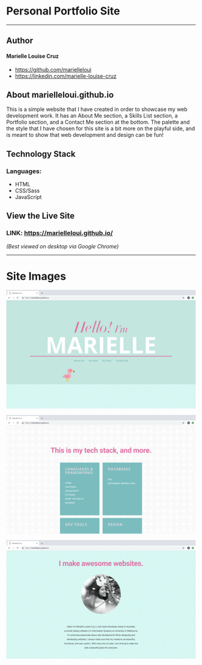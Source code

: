 # Personal Portfolio Site
---
## Author
#### Marielle Louise Cruz
* https://github.com/marielleloui
* https://linkedin.com/marielle-louise-cruz

## About marielleloui.github.io
This is a simple website that I have created in order to showcase my web development work. It has an About Me section, a Skills List section, a Portfolio section, and a Contact Me section at the bottom. The palette and the style that I have chosen for this site is a bit more on the playful side, and is meant to show that web development and design can be fun!

## Technology Stack
### Languages:
* HTML
* CSS/Sass
* JavaScript

## View the Live Site

### LINK: https://marielleloui.github.io/
_(Best viewed on desktop via Google Chrome)_

---
# Site Images

![Site Top](https://github.com/marielleloui/marielleloui.github.io/blob/master/assets/css/images/sitetop.png)

![Skills List](https://github.com/marielleloui/marielleloui.github.io/blob/master/assets/css/images/skillslist.png)

![About Me](https://github.com/marielleloui/marielleloui.github.io/blob/master/assets/css/images/aboutme.png)
